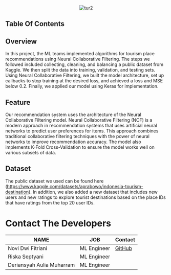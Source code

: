 <p align="center">
    <img src="https://github.com/TourID/Machine-Learning/assets/159881870/e6be832b-8bc3-4259-9508-7ea4ba7503b6" alt="tur2">
</p>

## Table Of Contents

## Overview
In this project, the ML teams implemented algorithms for tourism place recommendations using Neural Collaborative Filtering. The steps we followed included collecting, cleaning, and balancing a public dataset from Kaggle. We then split the data into training, validation, and testing sets. Using Neural Collaborative Filtering, we built the model architecture, set up callbacks to stop training at the desired loss, and achieved a loss and MSE below 0.2. Finally, we applied our model using Keras for implementation.

## Feature
Our recommendation system uses the architecture of the Neural Collaborative Filtering model. Neural Collaborative Filtering (NCF) is a modern approach in recommendation systems that uses artificial neural networks to predict user preferences for items. This approach combines traditional collaborative filtering techniques with the power of neural networks to improve recommendation accuracy. The model also implements K-Fold Cross-Validation to ensure the model works well on various subsets of data.

## Dataset
The public dataset we used can be found here (https://www.kaggle.com/datasets/aprabowo/indonesia-tourism-destination). In addition, we also added a new dataset that includes new users and new ratings to explore tourist destinations based on the place IDs that have ratings from the top 20 user IDs.

# Contact The Developers

| NAME | JOB | Contact
| ------ | ------ | ----- |
| Novi Dwi Fitriani  | ML Engineer | [GitHub](https://github.com/noviidwi) |
| Riska Septyani| ML Engineer |  
| Deriansyah Aulia Muharram | ML Engineer |  
